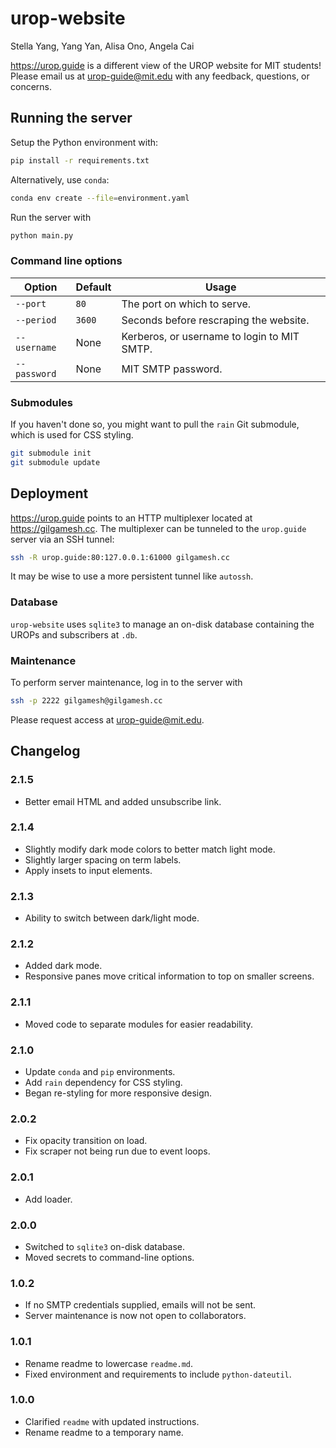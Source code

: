# urop-website

Stella Yang, Yang Yan, Alisa Ono, Angela Cai

<https://urop.guide> is a different view of the UROP website for MIT students! Please email us at urop-guide@mit.edu with any feedback, questions, or concerns.

## Running the server

Setup the Python environment with:

```bash
pip install -r requirements.txt
```

Alternatively, use `conda`:

```bash
conda env create --file=environment.yaml
```

Run the server with

```bash
python main.py
```

### Command line options

Option|Default|Usage
-|-|-
`--port`|`80`|The port on which to serve.
`--period`|`3600`|Seconds before rescraping the website.
`--username`|None|Kerberos, or username to login to MIT SMTP.
`--password`|None|MIT SMTP password.

### Submodules

If you haven't done so, you might want to pull the `rain` Git submodule, which is used for CSS styling.

```bash
git submodule init
git submodule update
```

## Deployment

<https://urop.guide> points to an HTTP multiplexer located at <https://gilgamesh.cc>. The multiplexer can be tunneled to the `urop.guide` server via an SSH tunnel:

```bash
ssh -R urop.guide:80:127.0.0.1:61000 gilgamesh.cc
```

It may be wise to use a more persistent tunnel like `autossh`.

### Database

`urop-website` uses `sqlite3` to manage an on-disk database containing the UROPs and subscribers at `.db`.

### Maintenance

To perform server maintenance, log in to the server with

```bash
ssh -p 2222 gilgamesh@gilgamesh.cc
```

Please request access at urop-guide@mit.edu.

## Changelog

### 2.1.5

* Better email HTML and added unsubscribe link.

### 2.1.4

* Slightly modify dark mode colors to better match light mode.
* Slightly larger spacing on term labels.
* Apply insets to input elements.

### 2.1.3

* Ability to switch between dark/light mode.

### 2.1.2

* Added dark mode.
* Responsive panes move critical information to top on smaller screens.

### 2.1.1

* Moved code to separate modules for easier readability.

### 2.1.0

* Update `conda` and `pip` environments.
* Add `rain` dependency for CSS styling.
* Began re-styling for more responsive design.

### 2.0.2

* Fix opacity transition on load.
* Fix scraper not being run due to event loops.

### 2.0.1

* Add loader.

### 2.0.0

* Switched to `sqlite3` on-disk database.
* Moved secrets to command-line options.

### 1.0.2

* If no SMTP credentials supplied, emails will not be sent.
* Server maintenance is now not open to collaborators.

### 1.0.1

* Rename readme to lowercase `readme.md`.
* Fixed environment and requirements to include `python-dateutil`.

### 1.0.0

* Clarified `readme` with updated instructions.
* Rename readme to a temporary name.
